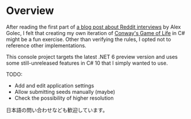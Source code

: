 # Overview

After reading the first part of [a blog post about Reddit interviews](https://alexgolec.dev/reddit-interview-problems-the-game-of-life/) by Alex Golec, I felt that creating my own iteration of [Conway's Game of Life](https://en.wikipedia.org/wiki/Conway%27s_Game_of_Life) in C# might be a fun exercise. Other than verifying the rules, I opted not to reference other implementations.

This console project targets the latest .NET 6 preview version and uses some still-unreleased features in C# 10 that I simply wanted to use.

TODO:
- Add and edit application settings
- Allow submitting seeds manually (maybe)
- Check the possibility of higher resolution

日本語の問い合わせなども歓迎しています。